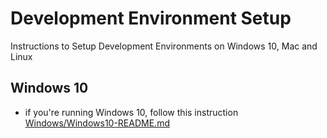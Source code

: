 # Development Environment Setup
Instructions to Setup Development Environments on Windows 10, Mac and Linux

## Windows 10
- if you're running Windows 10, follow this instruction [Windows/Windows10-README.md](Windows/Windows10-README.md)

